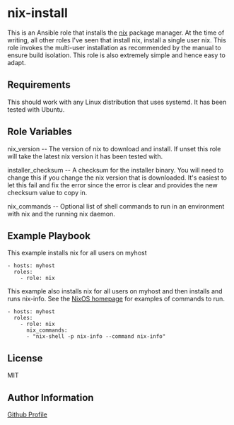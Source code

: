 nix-install
=========

This is an Ansible role that installs the [nix](https://nixos.org/) package manager.
At the time of writing, all other roles I've seen that install nix, install a single user nix.
This role invokes the multi-user installation as recommended by the manual to ensure build isolation.
This role is also extremely simple and hence easy to adapt.


Requirements
------------

This should work with any Linux distribution that uses systemd.
It has been tested with Ubuntu.

Role Variables
--------------
nix_version -- The version of nix to download and install.
If unset this role will take the latest nix version it has been tested with.

installer_checksum -- A checksum for the installer binary.
You will need to change this if you change the nix version that is downloaded.
It's easiest to let this fail and fix the error since the error is clear and provides the new checksum value to copy in.

nix_commands -- Optional list of shell commands to run in an environment with nix and the running nix daemon.


Example Playbook
----------------

This example installs nix for all users on myhost
```
- hosts: myhost
  roles:
    - role: nix
```

This example also installs nix for all users on myhost and then installs and runs nix-info.
See the [NixOS homepage](https://nixos.org/) for examples of commands to run.
```
- hosts: myhost
  roles:
    - role: nix
      nix_commands:
      - "nix-shell -p nix-info --command nix-info" 
```

License
-------

MIT

Author Information
------------------

[Github Profile](https://github.com/danielrolls)
